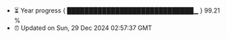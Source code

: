 - ⏳ Year progress { █████████████████████████████▁ } 99.21 %
- ⏰ Updated on Sun, 29 Dec 2024 02:57:37 GMT

